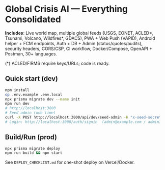 # Global Crisis AI — Everything Consolidated

**Includes:** Live world map, multiple global feeds (USGS, EONET, ACLED*, Tsunami, Volcano, Wildfires*, GDACS), PWA + Web Push (VAPID), Android helper + FCM endpoints, Auth + DB + Admin (status/quotes/audits), security headers, CORS/CSP, CI workflow, Docker/Compose, OpenAPI + Postman, 30+ languages.

(*) ACLED/FIRMS require keys/URLs; code is ready.

## Quick start (dev)
```bash
npm install
cp .env.example .env.local
npx prisma migrate dev --name init
npm run dev
# http://localhost:3000
# Seed admin (one time)
curl -X POST http://localhost:3000/api/dev/seed-admin -H "x-seed-secret: seedme"
# Login: http://localhost:3000/auth/signin  (admin@example.com / admin1234)
```

## Build/Run (prod)
```bash
npx prisma migrate deploy
npm run build && npm start
```

See `DEPLOY_CHECKLIST.md` for one-shot deploy on Vercel/Docker.
